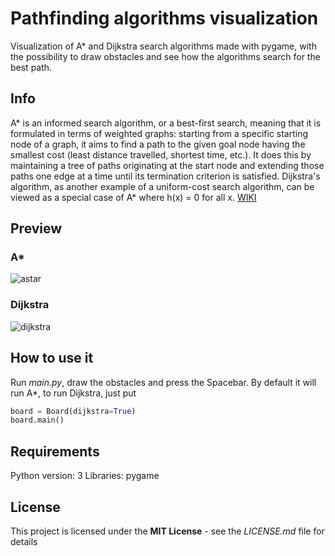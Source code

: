# Pathfinding algorithms visualization
Visualization of A* and Dijkstra search algorithms made with pygame, with the possibility to draw obstacles and see how the algorithms search for the best path.

## Info
A* is an informed search algorithm, or a best-first search, meaning that it is formulated in terms of weighted graphs: starting from a specific starting node of a graph, it aims to find a path to the given goal node having the smallest cost (least distance travelled, shortest time, etc.). It does this by maintaining a tree of paths originating at the start node and extending those paths one edge at a time until its termination criterion is satisfied.
Dijkstra's algorithm, as another example of a uniform-cost search algorithm, can be viewed as a special case of A* where h(x) = 0 for all x. [WIKI](https://en.wikipedia.org/wiki/A*_search_algorithm)

## Preview
### A*  
![astar](http://g.recordit.co/phfFL5uHwO.gif)

### Dijkstra
![dijkstra](http://g.recordit.co/JrMaXw6vGS.gif)

## How to use it
Run *main.py*, draw the obstacles and press the Spacebar. By default it will run A*, to run Dijkstra, just put
```python
board = Board(dijkstra=True)
board.main()
```

## Requirements
Python version: 3
Libraries: pygame

## License
This project is licensed under the **MIT License** - see the *LICENSE.md* file for details
